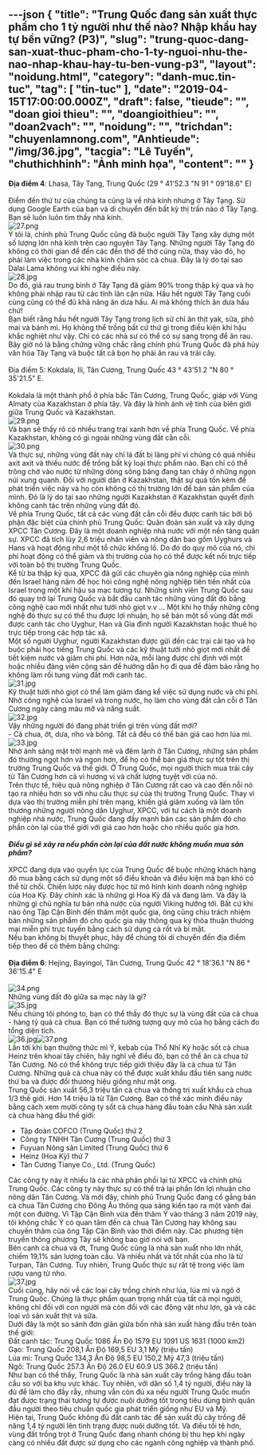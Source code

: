 ---json
{
    "title": "Trung Quốc đang sản xuất thực phẩm cho 1 tỷ người như thế nào? Nhập khẩu hay tự bền vững? (P3)",
    "slug": "trung-quoc-dang-san-xuat-thuc-pham-cho-1-ty-nguoi-nhu-the-nao-nhap-khau-hay-tu-ben-vung-p3",
    "layout": "noidung.html",
    "category": "danh-muc.tin-tuc",
    "tag": [
        "tin-tuc"
    ],
    "date": "2019-04-15T17:00:00.000Z",
    "draft": false,
    "tieude": "",
    "doan gioi thieu": "",
    "doangioithieu": "",
    "doan2vach": "",
    "noidung": "",
    "trichdan": "chuyenlamnong.com",
    "Anhtieude": "/img/36.jpg",
    "tacgia": "Lê Tuyến",
    "chuthichhinh": "Ảnh minh họa",
    "__content__": ""
}
---
<p><strong>Địa điểm 4</strong>: Lhasa, T&acirc;y Tạng, Trung Quốc (29 &deg; 41&#39;52.3 &quot;N 91 &deg; 09&#39;18.6&quot; E)<br />
<br />
Điểm đến thứ tư của ch&uacute;ng ta cũng l&agrave; về nh&agrave; k&iacute;nh nhưng ở T&acirc;y Tạng. Sử dụng Google Earth của bạn v&agrave; di chuyển đến bất kỳ thị trấn n&agrave;o ở T&acirc;y Tạng. Bạn sẽ lu&ocirc;n lu&ocirc;n t&igrave;m thấy nh&agrave; k&iacute;nh.<br />
<img alt="27.png" src="https://chuyenlamnong.com/attachments/27-png.1038/" /><br />
&Yacute; t&ocirc;i l&agrave;, ch&iacute;nh phủ Trung Quốc cũng đ&atilde; buộc người T&acirc;y Tạng x&acirc;y dựng một số lượng lớn nh&agrave; k&iacute;nh tr&ecirc;n cao nguy&ecirc;n T&acirc;y Tạng. Những người T&acirc;y Tạng đ&oacute; kh&ocirc;ng c&oacute; thời gian để đến c&aacute;c đền thờ để thờ c&uacute;ng nữa, thay v&agrave;o đ&oacute;, họ phải l&agrave;m việc trong c&aacute;c nh&agrave; k&iacute;nh chăm s&oacute;c c&agrave; chua. Đ&acirc;y l&agrave; l&yacute; do tại sao Dalai Lama kh&ocirc;ng vui khi nghe điều n&agrave;y.<br />
<img alt="28.jpg" src="https://chuyenlamnong.com/attachments/28-jpg.1039/" /><br />
Do đ&oacute;, gi&aacute; rau trung b&igrave;nh ở T&acirc;y Tạng đ&atilde; giảm 90% trong thập kỷ qua v&agrave; họ kh&ocirc;ng phải nhập rau từ c&aacute;c tỉnh l&acirc;n cận nữa. Hầu hết người T&acirc;y Tạng cuối c&ugrave;ng cũng c&oacute; thể đủ khả năng ăn dưa hấu. Ai m&agrave; kh&ocirc;ng th&iacute;ch ăn dưa hấu chứ!<br />
Bạn biết rằng hầu hết người T&acirc;y Tạng trong lịch sử chỉ ăn thịt yak, sữa, ph&ocirc; mai v&agrave; b&aacute;nh m&igrave;. Họ kh&ocirc;ng thể trồng bất cứ thứ g&igrave; trong điều kiện kh&iacute; hậu khắc nghiệt như vậy. Chỉ c&oacute; c&aacute;c nh&agrave; sư c&oacute; thể c&oacute; sự sang trọng để ăn rau. B&acirc;y giờ n&oacute; l&agrave; bằng chứng vững chắc rằng ch&iacute;nh phủ Trung Quốc đ&atilde; ph&aacute; hủy văn h&oacute;a T&acirc;y Tạng v&agrave; buộc tất cả bọn họ phải ăn rau v&agrave; tr&aacute;i c&acirc;y.<br />
<br />
Địa điểm 5: Kokdala, Ili, T&acirc;n Cương, Trung Quốc 43 &deg; 43&#39;51.2 &quot;N 80 &deg; 35&#39;21.5&quot; E.<br />
<br />
Kokdala l&agrave; một th&agrave;nh phố ở ph&iacute;a bắc T&acirc;n Cương, Trung Quốc, gi&aacute;p với V&ugrave;ng Almaty của Kazakhstan ở ph&iacute;a t&acirc;y. V&agrave; đ&acirc;y l&agrave; h&igrave;nh ảnh vệ tinh của bi&ecirc;n giới giữa Trung Quốc v&agrave; Kazakhstan.<br />
<img alt="29.png" src="https://chuyenlamnong.com/attachments/29-png.1040/" /><br />
V&agrave; bạn sẽ thấy r&otilde; c&oacute; nhiều trang trại xanh hơn về ph&iacute;a Trung Quốc. Về ph&iacute;a Kazakhstan, kh&ocirc;ng c&oacute; g&igrave; ngo&agrave;i những v&ugrave;ng đất cằn cỗi.<br />
<img alt="30.png" src="https://chuyenlamnong.com/attachments/30-png.1041/" /><br />
V&agrave; thực sự, những v&ugrave;ng đất n&agrave;y chỉ l&agrave; đất bị l&atilde;ng ph&iacute; v&igrave; ch&uacute;ng c&oacute; qu&aacute; nhiều axit axit v&agrave; thiếu nước để trồng bất kỳ loại thực phẩm n&agrave;o. Bạn chỉ c&oacute; thể tr&ocirc;ng chờ v&agrave;o nước từ những d&ograve;ng s&ocirc;ng băng đang tan chảy ở những ngọn n&uacute;i xung quanh. Đối với người d&acirc;n ở Kazakhstan, thật sự qu&aacute; tốn k&eacute;m để ph&aacute;t triển việc n&agrave;y v&agrave; họ c&ograve;n kh&ocirc;ng c&oacute; thị trường lớn để b&aacute;n sản phẩm của m&igrave;nh. Đ&oacute; l&agrave; l&yacute; do tại sao những người Kazakhstan ở Kazakhstan quyết định kh&ocirc;ng canh t&aacute;c tr&ecirc;n những v&ugrave;ng đất đ&oacute;.<br />
Về ph&iacute;a Trung Quốc, tất cả c&aacute;c v&ugrave;ng đất cằn cỗi đều được canh t&aacute;c bởi bộ phận đặc biệt của ch&iacute;nh phủ Trung Quốc: Qu&acirc;n đo&agrave;n sản xuất v&agrave; x&acirc;y dựng XPCC T&acirc;n Cương. Đ&acirc;y l&agrave; một doanh nghiệp nh&agrave; nước với một nền tảng qu&acirc;n sự. XPCC đ&atilde; t&iacute;ch lũy 2,6 triệu nh&acirc;n vi&ecirc;n v&agrave; n&ocirc;ng d&acirc;n bao gồm Uyghurs v&agrave; Hans v&agrave; hoạt động như một tổ chức khổng lồ. Do đ&oacute; do quy m&ocirc; của n&oacute;, chi ph&iacute; hoạt động c&oacute; thể giảm v&agrave; thị trường của họ c&oacute; thể được kết nối trực tiếp với to&agrave;n bộ thị trường Trung Quốc.<br />
Kể từ ba thập kỷ qua, XPCC đ&atilde; gửi c&aacute;c chuy&ecirc;n gia n&ocirc;ng nghiệp của m&igrave;nh đến Israel h&agrave;ng năm để học hỏi c&ocirc;ng nghệ n&ocirc;ng nghiệp ti&ecirc;n tiến nhất của Israel trong một kh&iacute; hậu sa mạc tương tự. Những sinh vi&ecirc;n Trung Quốc sau đ&oacute; quay trở lại Trung Quốc v&agrave; bắt đầu canh t&aacute;c những v&ugrave;ng đất đ&oacute; bằng c&ocirc;ng nghệ cao mới nhất như tưới nhỏ giọt v.v ... Một khi họ thấy những c&ocirc;ng nghệ đ&oacute; thực sự c&oacute; thể thu được lợi nhuận, họ sẽ b&aacute;n một số v&ugrave;ng đất mới được canh t&aacute;c cho Uyghur, Han v&agrave; Gia đ&igrave;nh người Kazakhstan hoặc thu&ecirc; họ trực tiếp trong c&aacute;c hợp t&aacute;c x&atilde;.<br />
Một số người Uyghur, người Kazakhstan được gửi đến c&aacute;c trại cải tạo v&agrave; họ buộc phải học tiếng Trung Quốc v&agrave; c&aacute;c kỹ thuật tưới nhỏ giọt mới nhất để tiết kiệm nước v&agrave; giảm chi ph&iacute;. Hơn nữa, mỗi l&agrave;ng được chỉ định với một hoặc nhiều đảng vi&ecirc;n cộng sản để hướng dẫn họ đi qua để đảm bảo rằng họ kh&ocirc;ng l&agrave;m rối tung v&ugrave;ng đất mới canh t&aacute;c.<br />
<img alt="31.jpg" src="https://chuyenlamnong.com/attachments/31-jpg.1042/" /><br />
Kỹ thuật tưới nhỏ giọt c&oacute; thể l&agrave;m giảm đ&aacute;ng kể việc sử dụng nước v&agrave; chi ph&iacute;. Nhờ c&ocirc;ng nghệ của Israel v&agrave; trong nước, họ l&agrave;m cho v&ugrave;ng đất cằn cỗi ở T&acirc;n Cương ng&agrave;y c&agrave;ng m&agrave;u mỡ v&agrave; năng suất.<br />
<img alt="32.jpg" src="https://chuyenlamnong.com/attachments/32-jpg.1043/" /><br />
Vậy những người đ&oacute; đang ph&aacute;t triển g&igrave; tr&ecirc;n v&ugrave;ng đất mới?<br />
- C&agrave; chua, ớt, dưa, nho v&agrave; b&ocirc;ng. Tất cả đều c&oacute; thể b&aacute;n gi&aacute; cao hơn l&uacute;a m&igrave;.<br />
<img alt="33.jpg" src="https://chuyenlamnong.com/attachments/33-jpg.1044/" /><br />
Nhờ &aacute;nh s&aacute;ng mặt trời mạnh mẽ v&agrave; đ&ecirc;m lạnh ở T&acirc;n Cương, những sản phẩm đ&oacute; thường ngọt hơn v&agrave; ngon hơn, để họ c&oacute; thể b&aacute;n gi&aacute; thực sự tốt tr&ecirc;n thị trường Trung Quốc v&agrave; thế giới. Ở Trung Quốc, mọi người th&iacute;ch mua tr&aacute;i c&acirc;y từ T&acirc;n Cương hơn cả v&igrave; hương vị v&agrave; chất lượng tuyệt vời của n&oacute;.<br />
Tr&ecirc;n thực tế, hiệu quả n&ocirc;ng nghiệp ở T&acirc;n Cương rất cao v&agrave; cao đến nỗi n&oacute; tạo ra nhiều hơn so với nhu cầu thực sự của thị trường Trung Quốc. Thay v&igrave; dựa v&agrave;o thị trường miễn ph&iacute; tr&ecirc;n mạng, khiến gi&aacute; giảm xuống v&agrave; l&agrave;m tổn thương những người n&ocirc;ng d&acirc;n Uyghur, XPCC, với tư c&aacute;ch l&agrave; một doanh nghiệp nh&agrave; nước, Trung Quốc đang đẩy mạnh b&aacute;n c&aacute;c sản phẩm đ&oacute; cho phần c&ograve;n lại của thế giới với gi&aacute; cao hơn hoặc cho nhiều quốc gia hơn.<br />
<br />
<strong><em>Điều g&igrave; sẽ xảy ra nếu phần c&ograve;n lại của đất nước kh&ocirc;ng muốn mua sản phẩm?</em></strong><br />
<br />
XPCC đang dựa v&agrave;o quyền lực của Trung Quốc để buộc những kh&aacute;ch h&agrave;ng đ&oacute; mua bằng c&aacute;ch sử dụng một số điều khoản v&agrave; điều kiện m&agrave; bạn kh&oacute; c&oacute; thể từ chối. Chiến lược n&agrave;y được học từ m&ocirc; h&igrave;nh kinh doanh n&ocirc;ng nghiệp của Hoa Kỳ. Đ&acirc;y ch&iacute;nh x&aacute;c l&agrave; những g&igrave; Hoa Kỳ đ&atilde; v&agrave; đang l&agrave;m. V&agrave; đ&acirc;y l&agrave; những g&igrave; chủ nghĩa tư bản nh&agrave; nước của người Viking hướng tới. Bất cứ khi n&agrave;o &ocirc;ng Tập Cận B&igrave;nh đến thăm một quốc gia, &ocirc;ng cũng chịu tr&aacute;ch nhiệm b&aacute;n những sản phẩm đ&oacute; cho quốc gia n&agrave;y th&ocirc;ng qua k&yacute; thỏa thuận thương mại miễn ph&iacute; trực tuyến bằng c&aacute;ch sử dụng c&agrave; rốt v&agrave; b&iacute; mật.<br />
Nếu bạn kh&ocirc;ng bị thuyết phục, h&atilde;y để ch&uacute;ng t&ocirc;i di chuyển đến địa điểm tiếp theo để c&oacute; th&ecirc;m bằng chứng:<br />
<br />
<strong>Địa điểm 6</strong>: Hejing, Bayingol, T&acirc;n Cương, Trung Quốc 42 &deg; 18&#39;36.1 &quot;N 86 &deg; 36&#39;15.4&quot; E<br />
<br />
<img alt="34.png" src="https://chuyenlamnong.com/attachments/34-png.1045/" /><br />
Những v&ugrave;ng đất đỏ giữa sa mạc n&agrave;y l&agrave; g&igrave;?<br />
<img alt="35.jpg" src="https://chuyenlamnong.com/attachments/35-jpg.1046/" /><br />
Nếu ch&uacute;ng t&ocirc;i ph&oacute;ng to, bạn c&oacute; thể thấy đ&oacute; thực sự l&agrave; v&ugrave;ng đất của c&agrave; chua - h&agrave;ng tỷ quả c&agrave; chua. Bạn c&oacute; thể tưởng tượng quy m&ocirc; của họ bằng c&aacute;ch đo tổng diện t&iacute;ch.<br />
<img alt="36.jpg" src="https://chuyenlamnong.com/attachments/36-jpg.1047/" /><img alt="37.png" src="https://chuyenlamnong.com/attachments/37-png.1048/" /><br />
Lần tới khi bạn thưởng thức m&igrave; &Yacute;, kebab của Thổ Nhĩ Kỳ hoặc sốt c&agrave; chua Heinz tr&ecirc;n khoai t&acirc;y chi&ecirc;n, h&atilde;y nghĩ về điều đ&oacute;, bạn c&oacute; thể ăn c&agrave; chua từ T&acirc;n Cương. N&oacute; c&oacute; thể kh&ocirc;ng trực tiếp giới thiệu đ&acirc;y l&agrave; c&agrave; chua từ T&acirc;n Cương. Những quả c&agrave; chua n&agrave;y c&oacute; thể được xuất khẩu đầu ti&ecirc;n sang nước thứ ba v&agrave; được đổi thương hiệu giống như mật ong.<br />
Trung Quốc sản xuất 56,3 triệu tấn c&agrave; chua v&agrave; thống trị xuất khẩu c&agrave; chua 1/3 thế giới. Hơn 14 triệu l&agrave; từ T&acirc;n Cương. Bạn c&oacute; thể x&aacute;c minh điều n&agrave;y bằng c&aacute;ch xem mười c&ocirc;ng ty sốt c&agrave; chua h&agrave;ng đầu to&agrave;n cầu Nh&agrave; sản xuất c&agrave; chua h&agrave;ng đầu thế giới:</p>

<ul>
	<li>Tập đo&agrave;n COFCO (Trung Quốc) thứ 2</li>
	<li>C&ocirc;ng ty TNHH T&acirc;n Cương (Trung Quốc) thứ 3</li>
	<li>Fuyuan N&ocirc;ng sản Limited (Trung Quốc) thứ 6</li>
	<li>Heinz (Hoa Kỳ) thứ 7</li>
	<li>T&acirc;n Cương Tianye Co., Ltd. (Trung Quốc)</li>
</ul>

<p>C&aacute;c c&ocirc;ng ty n&agrave;y &iacute;t nhiều l&agrave; c&aacute;c nh&agrave; ph&acirc;n phối lại từ XPCC v&agrave; ch&iacute;nh phủ Trung Quốc. C&aacute;c c&ocirc;ng ty n&agrave;y thực sự c&oacute; thể trả lại phần lớn lợi nhuận cho n&ocirc;ng d&acirc;n T&acirc;n Cương. V&agrave; mới đ&acirc;y, ch&iacute;nh phủ Trung Quốc đang cố gắng b&aacute;n c&agrave; chua T&acirc;n Cương cho Đ&ocirc;ng &Acirc;u th&ocirc;ng qua s&aacute;ng kiến tạo ra một v&agrave;nh đai một con đường. V&igrave; Tập Cận B&igrave;nh vừa đến thăm &Yacute; v&agrave;o th&aacute;ng 3 năm 2019 n&agrave;y, t&ocirc;i kh&ocirc;ng chắc &Yacute; c&oacute; quan t&acirc;m đến c&agrave; chua T&acirc;n Cương hay kh&ocirc;ng sau chuyến thăm của &ocirc;ng Tập Cận B&igrave;nh v&agrave;o thời điểm n&agrave;y. C&aacute;c phương tiện truyền th&ocirc;ng phương T&acirc;y sẽ kh&ocirc;ng bao giờ n&oacute;i với bạn.<br />
B&ecirc;n cạnh c&agrave; chua v&agrave; ớt, Trung Quốc cũng l&agrave; nh&agrave; sản xuất nho lớn nhất, chiếm 19,1% sản lượng to&agrave;n cầu. V&agrave; nhiều nhất v&agrave; tốt nhất của nho l&agrave; từ Turpan, T&acirc;n Cương. Tuy nhi&ecirc;n, Trung Quốc thực sự rất tệ trong việc l&agrave;m rượu vang từ nho.<br />
<img alt="37.jpg" src="https://chuyenlamnong.com/attachments/37-jpg.1049/" /><br />
Cuối c&ugrave;ng, h&atilde;y n&oacute;i về c&aacute;c loại c&acirc;y trồng ch&iacute;nh như l&uacute;a, l&uacute;a m&igrave; v&agrave; ng&ocirc; ở Trung Quốc. Ch&uacute;ng l&agrave; thực phẩm quan trọng nhất của tất cả mọi người, kh&ocirc;ng chỉ đối với con người m&agrave; c&ograve;n đối với c&aacute;c động vật như lợn, g&agrave; v&agrave; c&aacute;c loại vỏ sản xuất thịt v&agrave; sữa.<br />
Dưới đ&acirc;y l&agrave; một so s&aacute;nh đơn giản giữa bốn nh&agrave; sản xuất h&agrave;ng đầu tr&ecirc;n to&agrave;n thế giới:<br />
Đất canh t&aacute;c: Trung Quốc 1086 Ấn Độ 1579 EU 1091 US 1631 (1000 km2)<br />
Gạo: Trung Quốc 208,1 Ấn Độ 169,5 EU 3,1 Mỹ (triệu tấn)<br />
L&uacute;a m&igrave;: Trung Quốc 134,3 Ấn Độ 98,5 EU 150,2 Mỹ 47,3 (triệu tấn)<br />
Ng&ocirc;: Trung Quốc 257.3 Ấn Độ 26.0 EU 60.9 US 366.2 (triệu tấn)<br />
Như bạn c&oacute; thể thấy, Trung Quốc l&agrave; nh&agrave; sản xuất c&acirc;y trồng h&agrave;ng đầu to&agrave;n cầu so với ba khu vực kh&aacute;c. Tuy nhi&ecirc;n, với d&acirc;n số 1,4 tỷ người, điều n&agrave;y l&agrave; đủ để l&agrave;m cho đầy rẫy, nhưng vẫn c&ograve;n đủ xa nếu người Trung Quốc muốn đạt được trạng th&aacute;i tương tự được nu&ocirc;i dưỡng tốt trong ti&ecirc;u d&ugrave;ng b&igrave;nh qu&acirc;n đầu người theo ti&ecirc;u chuẩn quốc gia ph&aacute;t triển giống như EU v&agrave; Mỹ.<br />
Hiện tại, Trung Quốc kh&ocirc;ng đủ đất canh t&aacute;c để sản xuất đủ c&acirc;y trồng để n&acirc;ng 1,4 tỷ người l&ecirc;n t&igrave;nh trạng được nu&ocirc;i dưỡng tốt. V&agrave; điều tồi tệ hơn, v&ugrave;ng đất trồng trọt ở Trung Quốc đang nhanh ch&oacute;ng bị thu hẹp khi ng&agrave;y c&agrave;ng c&oacute; nhiều đất được sử dụng cho c&aacute;c ng&agrave;nh c&ocirc;ng nghiệp v&agrave; th&agrave;nh phố.</p>
